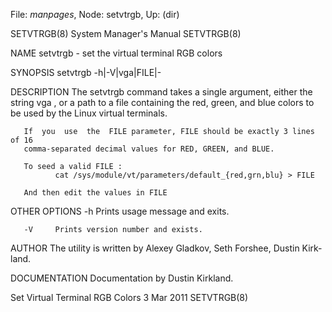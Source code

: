 File: *manpages*,  Node: setvtrgb,  Up: (dir)

SETVTRGB(8)                 System Manager's Manual                SETVTRGB(8)



NAME
       setvtrgb - set the virtual terminal RGB colors

SYNOPSIS
       setvtrgb -h|-V|vga|FILE|-

DESCRIPTION
       The  setvtrgb  command takes a single argument, either the string vga ,
       or a path to a file containing the red, green, and blue  colors  to  be
       used by the Linux virtual terminals.

       If  you  use  the  FILE parameter, FILE should be exactly 3 lines of 16
       comma-separated decimal values for RED, GREEN, and BLUE.

       To seed a valid FILE :
              cat /sys/module/vt/parameters/default_{red,grn,blu} > FILE

       And then edit the values in FILE


OTHER OPTIONS
       -h     Prints usage message and exits.

       -V     Prints version number and exists.


AUTHOR
       The utility is written by Alexey Gladkov, Seth  Forshee,  Dustin  Kirk‐
       land.


DOCUMENTATION
       Documentation by Dustin Kirkland.



Set Virtual Terminal RGB Colors   3 Mar 2011                       SETVTRGB(8)
